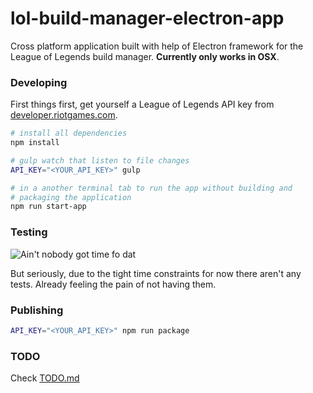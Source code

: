# lol-build-manager-electron-app
Cross platform application built with help of Electron framework for the League of Legends build manager. **Currently only works in OSX**.

### Developing
First things first, get yourself a League of Legends API key from [developer.riotgames.com](developer.riotgames.com).

```bash
# install all dependencies
npm install

# gulp watch that listen to file changes
API_KEY="<YOUR_API_KEY>" gulp

# in a another terminal tab to run the app without building and
# packaging the application
npm run start-app
```

### Testing
![Ain't nobody got time fo dat](http://images.akamai.steamusercontent.com/ugc/548633388689781205/C8FCD52B53C4D81510C5CE4DD8A8856890A714EB/)

But seriously, due to the tight time constraints for now there aren't any tests. Already feeling the pain of not having them.

### Publishing
```bash
API_KEY="<YOUR_API_KEY>" npm run package
```

### TODO
Check [TODO.md](TODO.md)